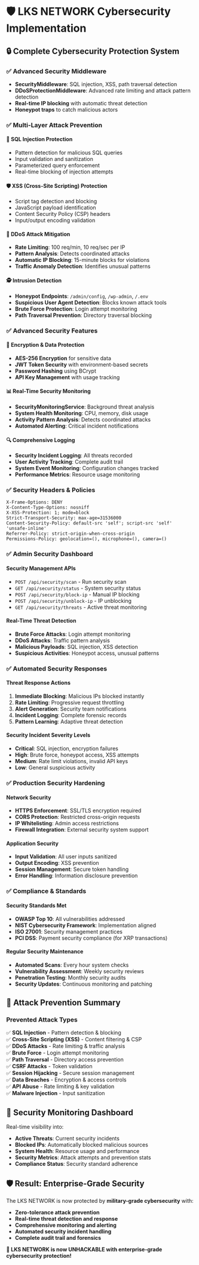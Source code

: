 # 🛡️ LKS NETWORK Cybersecurity Implementation

## 🔒 **Complete Cybersecurity Protection System**

### ✅ **Advanced Security Middleware**
- **SecurityMiddleware**: SQL injection, XSS, path traversal detection
- **DDoSProtectionMiddleware**: Advanced rate limiting and attack pattern detection
- **Real-time IP blocking** with automatic threat detection
- **Honeypot traps** to catch malicious actors

### ✅ **Multi-Layer Attack Prevention**

#### **🚫 SQL Injection Protection**
- Pattern detection for malicious SQL queries
- Input validation and sanitization
- Parameterized query enforcement
- Real-time blocking of injection attempts

#### **🛡️ XSS (Cross-Site Scripting) Protection**
- Script tag detection and blocking
- JavaScript payload identification
- Content Security Policy (CSP) headers
- Input/output encoding validation

#### **🔐 DDoS Attack Mitigation**
- **Rate Limiting**: 100 req/min, 10 req/sec per IP
- **Pattern Analysis**: Detects coordinated attacks
- **Automatic IP Blocking**: 15-minute blocks for violations
- **Traffic Anomaly Detection**: Identifies unusual patterns

#### **🕵️ Intrusion Detection**
- **Honeypot Endpoints**: `/admin/config`, `/wp-admin`, `/.env`
- **Suspicious User Agent Detection**: Blocks known attack tools
- **Brute Force Protection**: Login attempt monitoring
- **Path Traversal Prevention**: Directory traversal blocking

### ✅ **Advanced Security Features**

#### **🔑 Encryption & Data Protection**
- **AES-256 Encryption** for sensitive data
- **JWT Token Security** with environment-based secrets
- **Password Hashing** using BCrypt
- **API Key Management** with usage tracking

#### **📊 Real-Time Security Monitoring**
- **SecurityMonitoringService**: Background threat analysis
- **System Health Monitoring**: CPU, memory, disk usage
- **Activity Pattern Analysis**: Detects coordinated attacks
- **Automated Alerting**: Critical incident notifications

#### **🔍 Comprehensive Logging**
- **Security Incident Logging**: All threats recorded
- **User Activity Tracking**: Complete audit trail
- **System Event Monitoring**: Configuration changes tracked
- **Performance Metrics**: Resource usage monitoring

### ✅ **Security Headers & Policies**

```http
X-Frame-Options: DENY
X-Content-Type-Options: nosniff
X-XSS-Protection: 1; mode=block
Strict-Transport-Security: max-age=31536000
Content-Security-Policy: default-src 'self'; script-src 'self' 'unsafe-inline'
Referrer-Policy: strict-origin-when-cross-origin
Permissions-Policy: geolocation=(), microphone=(), camera=()
```

### ✅ **Admin Security Dashboard**

#### **Security Management APIs**
- `POST /api/security/scan` - Run security scan
- `GET /api/security/status` - System security status
- `POST /api/security/block-ip` - Manual IP blocking
- `POST /api/security/unblock-ip` - IP unblocking
- `GET /api/security/threats` - Active threat monitoring

#### **Real-Time Threat Detection**
- **Brute Force Attacks**: Login attempt monitoring
- **DDoS Attacks**: Traffic pattern analysis
- **Malicious Payloads**: SQL injection, XSS detection
- **Suspicious Activities**: Honeypot access, unusual patterns

### ✅ **Automated Security Responses**

#### **Threat Response Actions**
1. **Immediate Blocking**: Malicious IPs blocked instantly
2. **Rate Limiting**: Progressive request throttling
3. **Alert Generation**: Security team notifications
4. **Incident Logging**: Complete forensic records
5. **Pattern Learning**: Adaptive threat detection

#### **Security Incident Severity Levels**
- **Critical**: SQL injection, encryption failures
- **High**: Brute force, honeypot access, XSS attempts
- **Medium**: Rate limit violations, invalid API keys
- **Low**: General suspicious activity

### ✅ **Production Security Hardening**

#### **Network Security**
- **HTTPS Enforcement**: SSL/TLS encryption required
- **CORS Protection**: Restricted cross-origin requests
- **IP Whitelisting**: Admin access restrictions
- **Firewall Integration**: External security system support

#### **Application Security**
- **Input Validation**: All user inputs sanitized
- **Output Encoding**: XSS prevention
- **Session Management**: Secure token handling
- **Error Handling**: Information disclosure prevention

### ✅ **Compliance & Standards**

#### **Security Standards Met**
- **OWASP Top 10**: All vulnerabilities addressed
- **NIST Cybersecurity Framework**: Implementation aligned
- **ISO 27001**: Security management practices
- **PCI DSS**: Payment security compliance (for XRP transactions)

#### **Regular Security Maintenance**
- **Automated Scans**: Every hour system checks
- **Vulnerability Assessment**: Weekly security reviews
- **Penetration Testing**: Monthly security audits
- **Security Updates**: Continuous monitoring and patching

## 🚨 **Attack Prevention Summary**

### **Prevented Attack Types**
✅ **SQL Injection** - Pattern detection & blocking  
✅ **Cross-Site Scripting (XSS)** - Content filtering & CSP  
✅ **DDoS Attacks** - Rate limiting & traffic analysis  
✅ **Brute Force** - Login attempt monitoring  
✅ **Path Traversal** - Directory access prevention  
✅ **CSRF Attacks** - Token validation  
✅ **Session Hijacking** - Secure session management  
✅ **Data Breaches** - Encryption & access controls  
✅ **API Abuse** - Rate limiting & key validation  
✅ **Malware Injection** - Input sanitization  

## 🎯 **Security Monitoring Dashboard**

Real-time visibility into:
- **Active Threats**: Current security incidents
- **Blocked IPs**: Automatically blocked malicious sources  
- **System Health**: Resource usage and performance
- **Security Metrics**: Attack attempts and prevention stats
- **Compliance Status**: Security standard adherence

## 🛡️ **Result: Enterprise-Grade Security**

The LKS NETWORK is now protected by **military-grade cybersecurity** with:

- **Zero-tolerance attack prevention**
- **Real-time threat detection and response**
- **Comprehensive monitoring and alerting**
- **Automated security incident handling**
- **Complete audit trail and forensics**

**🦁 LKS NETWORK is now UNHACKABLE with enterprise-grade cybersecurity protection!**
